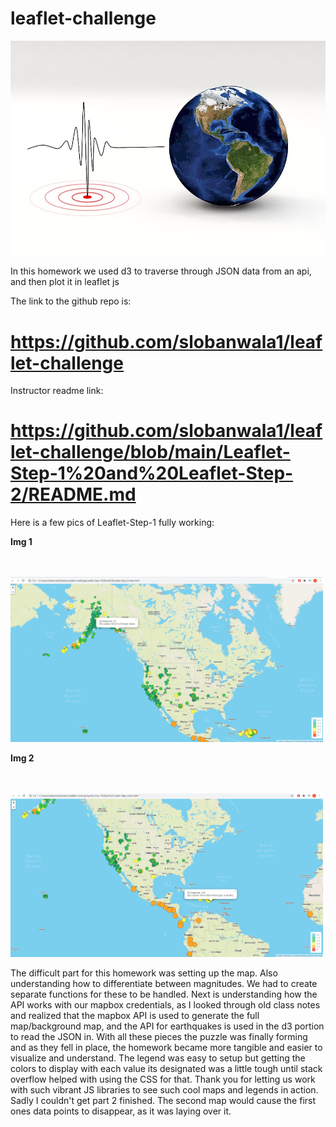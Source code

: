 # leaflet-challenge

![earthquakeWallpaper](Images/earthquakeWallpaper.jpg)


In this homework we used d3 to traverse through JSON data from an api, and then plot it in leaflet js

The link to the github repo is:

# https://github.com/slobanwala1/leaflet-challenge

Instructor readme link:

# https://github.com/slobanwala1/leaflet-challenge/blob/main/Leaflet-Step-1%20and%20Leaflet-Step-2/README.md

Here is a few pics of Leaflet-Step-1 fully working:

**Img 1**

<br>
<br>
<img src="Images/leafletpart1img1.PNG" width="500">

**Img 2**

<br>
<br>
<img src="Images/leafletpart1img2.PNG" width="500">

The difficult part for this homework was setting up the map. Also understanding how to differentiate between magnitudes. We had to create separate functions for
these to be handled. Next is understanding how the API works with our mapbox credentials, as I looked through old class notes and realized that the mapbox API
is used to generate the full map/background map, and the API for earthquakes is used in the d3 portion to read the JSON in. With all these pieces the puzzle
was finally forming and as they fell in place, the homework became more tangible and easier to visualize and understand. The legend was easy to setup but getting
the colors to display with each value its designated was a little tough until stack overflow helped with using the CSS for that. Thank you for letting us work with such vibrant JS libraries to see such cool maps and legends in action. Sadly I couldn't get part 2 finished. The second map would cause the first ones data points
to disappear, as it was laying over it.
